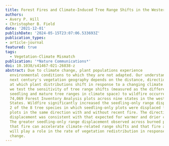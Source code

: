 ```yaml
---
title: Forest Fires and Climate-Induced Tree Range Shifts in the Western US
authors:
- Avery P. Hill
- Christopher B. Field
date: '2021-12-01'
publishDate: '2024-05-15T23:07:06.533693Z'
publication_types:
- article-journal
featured: true
tags:
  - Vegetation-Climate Mismatch
publication: '*Nature Communications*'
doi: 10.1038/s41467-021-26838-z
abstract: Due to climate change, plant populations experience
  environmental conditions to which they are not adapted. Our understanding of the
  next century's vegetation geography depends on the distance, direction, and rate
  at which plant distributions shift in response to a changing climate. In this study
  we test the sensitivity of tree range shifts (measured as the difference between
  seedling and mature tree ranges in climate space) to wildfire occurrence, using
  74,069 Forest Inventory Analysis plots across nine states in the western United
  States. Wildfire significantly increased the seedling-only range displacement for
  2 of the 8 tree species in which seedling-only plots were displaced from tree-plus-seedling
  plots in the same direction with and without recent fire. The direction of climatic
  displacement was consistent with that expected for warmer and drier conditions.
  The greater seedling-only range displacement observed across burned plots suggests
  that fire can accelerate climate-related range shifts and that fire and fire management
  will play a role in the rate of vegetation redistribution in response to climate
  change.
---
```

